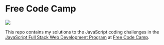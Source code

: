 Free Code Camp
==============
![](https://raw.github.com/rohan-paul/Free_Code_Camp_JavaScript-Solution/freecodecamp.png)

This repo contains my solutions to the JavaScript coding challenges in the [JavaScript Full Stack Web Development Program](http://freecodecamp.com/duliodenis/) at [Free Code Camp](http://www.freecodecamp.com/).